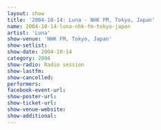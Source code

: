 ```yaml
---
layout: show
title: '2004-10-14: Luna - NHK FM, Tokyo, Japan'
name: 2004-10-14-luna-nhk-fm-tokyo-japan
artist: 'Luna'
show-venue: 'NHK FM, Tokyo, Japan'
show-setlist: 
show-date: 2004-10-14
category: 2004
show-radio: Radio session
show-lastfm: 
show-cancelled: 
performers: 
facebook-event-url: 
show-poster-url: 
show-ticket-url: 
show-venue-website: 
show-additional: 
---
```


